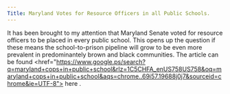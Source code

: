 ```yaml
---
Title: Maryland Votes for Resource Officers in all Public Schools. 
---
```



It has been brought to my attention that Maryland Senate voted for resource officers to be placed in every public school. This opens up the question if these means the school-to-prison pipeline will grow to be even more prevalent in predominantely brown and black communities. The article can be found <href="https://www.google.ps/search?q=maryland+cops+in+public+school&rlz=1C5CHFA_enUS758US758&oq=maryland+cops+in+public+school&aqs=chrome..69i57.19688j0j7&sourceid=chrome&ie=UTF-8"> here </a>.
